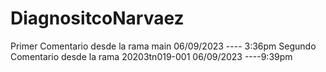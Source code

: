 # DiagnositcoNarvaez

Primer Comentario desde la rama main 06/09/2023  ---- 3:36pm
Segundo Comentario desde la rama 20203tn019-001    06/09/2023 ----9:39pm